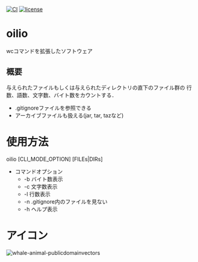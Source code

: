 [![CI](https://github.com/enoguch/oilio/actions/workflows/ci.yml/badge.svg)](https://github.com/enoguch/oilio/actions/workflows/ci.yml)
[![license](http://img.shields.io/badge/license-CC0-green.svg)](https://github.com/enoguch/oilio/blob/main/LICENSE)


# oilio
wcコマンドを拡張したソフトウェア

## 概要
与えられたファイルもしくは与えられたディレクトリの直下のファイル群の
行数、語数、文字数、バイト数をカウントする．
* .gitignoreファイルを参照できる
* アーカイブファイルも扱える(jar, tar, tazなど)

# 使用方法
oilio [CLI_MODE_OPTION] [FILEs|DIRs]
* コマンドオプション
  * -b    バイト数表示
  * -c    文字数表示
  * -l    行数表示
  * -n    .gitignore内のファイルを見ない
  * -h    ヘルプ表示

# アイコン
![whale-animal-publicdomainvectors](https://user-images.githubusercontent.com/84704334/119367448-ed089b00-bcec-11eb-850e-21628810b8d8.png)


